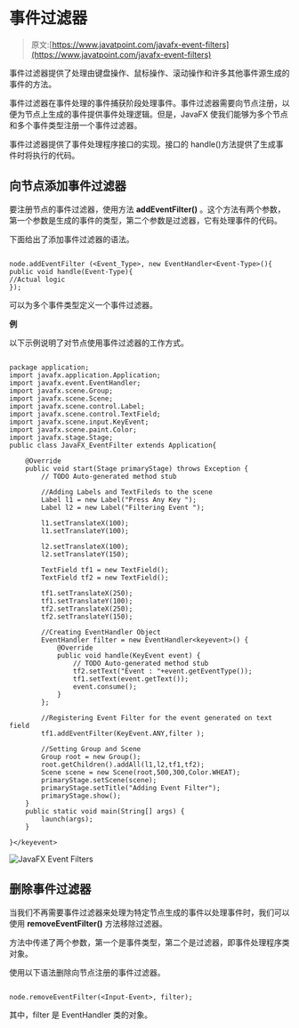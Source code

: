 # 事件过滤器

> 原文:[https://www.javatpoint.com/javafx-event-filters](https://www.javatpoint.com/javafx-event-filters)

事件过滤器提供了处理由键盘操作、鼠标操作、滚动操作和许多其他事件源生成的事件的方法。

事件过滤器在事件处理的事件捕获阶段处理事件。事件过滤器需要向节点注册，以便为节点上生成的事件提供事件处理逻辑。但是，JavaFX 使我们能够为多个节点和多个事件类型注册一个事件过滤器。

事件过滤器提供了事件处理程序接口的实现。接口的 handle()方法提供了生成事件时将执行的代码。

## 向节点添加事件过滤器

要注册节点的事件过滤器，使用方法 **addEventFilter()** 。这个方法有两个参数，第一个参数是生成的事件的类型，第二个参数是过滤器，它有处理事件的代码。

下面给出了添加事件过滤器的语法。

```

node.addEventFilter (<Event_Type>, new EventHandler<Event-Type>(){ 
public void handle(Event-Type){ 
//Actual logic 
}); 

```

可以为多个事件类型定义一个事件过滤器。

**例**

以下示例说明了对节点使用事件过滤器的工作方式。

```

package application;
import javafx.application.Application;
import javafx.event.EventHandler;
import javafx.scene.Group;
import javafx.scene.Scene;
import javafx.scene.control.Label;
import javafx.scene.control.TextField;
import javafx.scene.input.KeyEvent;
import javafx.scene.paint.Color;
import javafx.stage.Stage;
public class JavaFX_EventFilter extends Application{

	@Override
	public void start(Stage primaryStage) throws Exception {
		// TODO Auto-generated method stub

		//Adding Labels and TextFileds to the scene 
		Label l1 = new Label("Press Any Key ");
		Label l2 = new Label("Filtering Event ");

		l1.setTranslateX(100);
		l1.setTranslateY(100);

		l2.setTranslateX(100);
		l2.setTranslateY(150);

		TextField tf1 = new TextField();
		TextField tf2 = new TextField();

		tf1.setTranslateX(250);
		tf1.setTranslateY(100);
		tf2.setTranslateX(250);
		tf2.setTranslateY(150);

		//Creating EventHandler Object 
		EventHandler filter = new EventHandler<keyevent>() {
			@Override
			public void handle(KeyEvent event) {
				// TODO Auto-generated method stub
				tf2.setText("Event : "+event.getEventType());
				tf1.setText(event.getText());
				event.consume();
			}
		};

		//Registering Event Filter for the event generated on text field 
		tf1.addEventFilter(KeyEvent.ANY,filter );

		//Setting Group and Scene 
		Group root = new Group();
		root.getChildren().addAll(l1,l2,tf1,tf2);
		Scene scene = new Scene(root,500,300,Color.WHEAT);
		primaryStage.setScene(scene);
		primaryStage.setTitle("Adding Event Filter");
		primaryStage.show();
	}
	public static void main(String[] args) {
		launch(args);
	}

}</keyevent> 
```

![JavaFX Event Filters](../Images/86e0f922256f556ae069ccd002e10b94.png)

## 删除事件过滤器

当我们不再需要事件过滤器来处理为特定节点生成的事件以处理事件时，我们可以使用 **removeEventFilter()** 方法移除过滤器。

方法中传递了两个参数，第一个是事件类型，第二个是过滤器，即事件处理程序类对象。

使用以下语法删除向节点注册的事件过滤器。

```

node.removeEventFilter(<Input-Event>, filter);

```

其中，filter 是 EventHandler 类的对象。